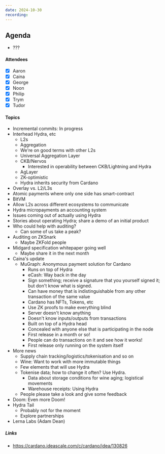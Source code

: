 ```yaml
---
date: 2024-10-30
recording:
---
```


## Agenda
- ???

#### Attendees

- [x] Aaron
- [x] Caina
- [x] George
- [x] Noon
- [x] Philip
- [x] Trym
- [x] Tudor

#### Topics

- Incremental commits: In progress
- Interhead Hydra, etc
  - L2s
  - Aggregation
  - We're on good terms with other L2s
  - Universal Aggregation Layer
  - CKB/Nervos
    - Interested in operability between CKB/Lightning and Hydra
  - AgLayer
  - ZK-optimistic
  - Hydra inherits security from Cardano
- Overlay vs. L2/L3s
- Atomic payments where only one side has smart-contract
- BitVM
- Allow L2s across different ecosystems to communicate
- Hydra micropayments an accounting system
- Issues coming out of actually using Hydra
- Stories about operating Hydra; share a demo of an initial product
- Who could help with auditing?
  - Can some of us take a peak?
- Auditing on ZKSnark
  - Maybe ZKFold people
- Midgard specification whitepaper going well
  - Maybe share it in the next month
- Caina's update
  - MuGraph: Anonymous payment solution for Cardano
    - Runs on top of Hydra
    - eCash: Way back in the day
    - Sign something; receive a signature that you yourself signed it; but
      don't know what is signed.
    - Can have money that is indistinguishable from any other transaction of
      the same value
    - Cardano has NFTs, Tokens, etc
    - Use ZK proofs to make everything blind
    - Server doesn't know anything
    - Doesn't know inputs/outputs from transactions
    - Built on top of a Hydra head
    - Concealed with anyone else that is participating in the node
    - First release in a month or so!
    - People can do transactions on it and see how it works!
    - First release only running on the system itself
- More news
  - Supply chain tracking/logistics/tokenisation and so on
  - Wine: Want to work with more immutable things
  - Few elements that will use Hydra
  - Tokenise data; how to change it often? Use Hydra.
    - Data about storage conditions for wine aging; logistical movements
    - Warehouse receipts: Using Hydra
  - People please take a look and give some feedback
- Doom: Even more Doom!
- Hydra Tail
  - Probably not for the moment
  - Explore partnerships
- Lerna Labs (Adam Dean)

##### Links

- <https://cardano.ideascale.com/c/cardano/idea/130826>
